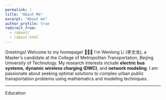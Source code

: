 ```yaml
---
permalink: /
title: "About Me"
excerpt: "About me"
author_profile: true
redirect_from: 
  - /about/
  - /about.html
---
```


Greetings! Welcome to my homepage! 👋👋👋 I'm Wenlong Li (李文龙), a Master's candidate at the College of Metropolitan Transportation, Beijing University of Technology.
My research interests include **electric bus systems**, **dynamic wireless charging (DWC)**, and **network modeling**. 
I am passionate about seeking optimal solutions to complex urban public transportation problems using mathematics and modeling techniques.




***

Education
